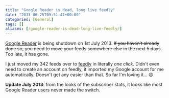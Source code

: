 ```yaml
---
title: "Google Reader is dead, long live feedly"
date: "2013-06-25T09:51:41+00:00"
categories: [General]
tags: []
aliases: [/google-reader-is-dead-long-live-feedly/]
---
```


<a href="http://www.google.co.uk/reader/view/">Google Reader</a> is being shutdown on 1st July 2013. <del>If you haven't already done so, you need to move your feeds somewhere else in the next 5 days</del>. Too late, it has gone.

I just moved my 342 feeds over to <a href="http://www.feedly.com/">feedly</a> in literally <em>one click</em>. Didn't even need to create an account on feedly, it imported my Google account for me automatically. Doesn't get any easier than that. So far I'm loving it... :smile:

<strong>Update July 2013</strong>: from the looks of the subscriber stats, it looks like most Google Reader users never made the switch.
